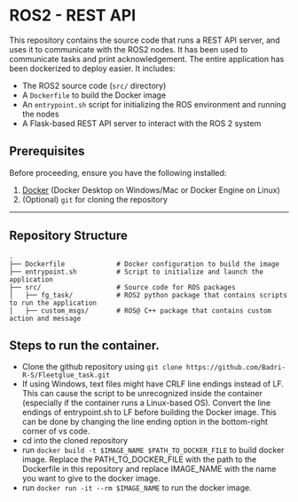 # ROS2 - REST API 

This repository contains the source code that runs a REST API server, and uses it to communicate with the ROS2 nodes.
It has been used to communicate tasks and print acknowledgement. The entire application has been dockerized to deploy easier.
It includes:

- The ROS2 source code (`src/` directory)
- A `Dockerfile` to build the Docker image
- An `entrypoint.sh` script for initializing the ROS environment and running the nodes
- A Flask-based REST API server to interact with the ROS 2 system

## Prerequisites

Before proceeding, ensure you have the following installed:

1. [Docker](https://docs.docker.com/get-docker/) (Docker Desktop on Windows/Mac or Docker Engine on Linux)
2. (Optional) `git` for cloning the repository

---

## Repository Structure

```plaintext
.
├── Dockerfile             # Docker configuration to build the image
├── entrypoint.sh          # Script to initialize and launch the application
├── src/                   # Source code for ROS packages
│   ├── fg_task/           # ROS2 python package that contains scripts to run the application         
│   ├── custom_msgs/       # ROS@ C++ package that contains custom action and message  

```

## Steps to run the container.
- Clone the github repository using `git clone https://github.com/Badri-R-S/Fleetglue_task.git`
- If using Windows, text files might have CRLF  line endings instead of LF. This can cause the script to be unrecognized inside the container (especially if the container runs a Linux-based OS). Convert the line endings of entrypoint.sh to LF before building the Docker image. This can be done by changing the line ending option in the bottom-right corner of vs code.
- cd into the cloned repository
- run `docker build -t $IMAGE_NAME $PATH_TO_DOCKER_FILE` to build docker image. Replace the PATH_TO_DOCKER_FILE with the path to the Dockerfile in this repository and replace IMAGE_NAME with the name you want to give to the docker image.
- run  `docker run -it --rm $IMAGE_NAME` to run the docker image.
